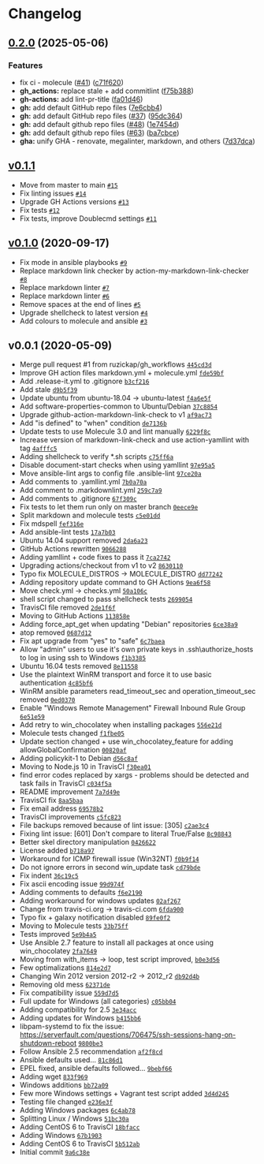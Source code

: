 # Changelog

## [0.2.0](https://github.com/ruzickap/ansible-role-my_common_defaults/compare/v0.1.1...v0.2.0) (2025-05-06)


### Features

* fix ci - molecule ([#41](https://github.com/ruzickap/ansible-role-my_common_defaults/issues/41)) ([c71f620](https://github.com/ruzickap/ansible-role-my_common_defaults/commit/c71f620c9bb091d74b7209ce91bb4f56df711d00))
* **gh_actions:** replace stale + add commitlint ([f75b388](https://github.com/ruzickap/ansible-role-my_common_defaults/commit/f75b3880dbbb98a58053be12653639722a599abb))
* **gh-actions:** add lint-pr-title ([fa01d46](https://github.com/ruzickap/ansible-role-my_common_defaults/commit/fa01d46ffe760d70be73e42fc8efd14ebe038542))
* **gh:** add default GitHub repo files ([7e6cbb4](https://github.com/ruzickap/ansible-role-my_common_defaults/commit/7e6cbb47e873dc9930ef48e18abcdd7d0d71c1eb))
* **gh:** add default GitHub repo files ([#37](https://github.com/ruzickap/ansible-role-my_common_defaults/issues/37)) ([95dc364](https://github.com/ruzickap/ansible-role-my_common_defaults/commit/95dc364e4edfe5648e174c5e1b3fab71d46ee99c))
* **gh:** add default github repo files ([#48](https://github.com/ruzickap/ansible-role-my_common_defaults/issues/48)) ([1e7454d](https://github.com/ruzickap/ansible-role-my_common_defaults/commit/1e7454d1310978e3e57b29b8d27df7af666158d6))
* **gh:** add default github repo files ([#63](https://github.com/ruzickap/ansible-role-my_common_defaults/issues/63)) ([ba7cbce](https://github.com/ruzickap/ansible-role-my_common_defaults/commit/ba7cbce77f9590aeca4ddf75969d3527053870cf))
* **gha:** unify GHA - renovate, megalinter, markdown, and others ([7d37dca](https://github.com/ruzickap/ansible-role-my_common_defaults/commit/7d37dca53d0dc15619c47dd61fec639b0352772d))

## [v0.1.1](https://github.com/ruzickap/ansible-role-my_common_defaults/compare/v0.1.0...v0.1.1)

- Move from master to main [`#15`](https://github.com/ruzickap/ansible-role-my_common_defaults/pull/15)
- Fix linting issues [`#14`](https://github.com/ruzickap/ansible-role-my_common_defaults/pull/14)
- Upgrade GH Actions versions [`#13`](https://github.com/ruzickap/ansible-role-my_common_defaults/pull/13)
- Fix tests [`#12`](https://github.com/ruzickap/ansible-role-my_common_defaults/pull/12)
- Fix tests, improve Doublecmd settings [`#11`](https://github.com/ruzickap/ansible-role-my_common_defaults/pull/11)

## [v0.1.0](https://github.com/ruzickap/ansible-role-my_common_defaults/compare/v0.0.1...v0.1.0) (2020-09-17)

- Fix mode in ansible playbooks [`#9`](https://github.com/ruzickap/ansible-role-my_common_defaults/pull/9)
- Replace markdown link checker by action-my-markdown-link-checker [`#8`](https://github.com/ruzickap/ansible-role-my_common_defaults/pull/8)
- Replace markdown linter [`#7`](https://github.com/ruzickap/ansible-role-my_common_defaults/pull/7)
- Replace markdown linter [`#6`](https://github.com/ruzickap/ansible-role-my_common_defaults/pull/6)
- Remove spaces at the end of lines [`#5`](https://github.com/ruzickap/ansible-role-my_common_defaults/pull/5)
- Upgrade shellcheck to latest version [`#4`](https://github.com/ruzickap/ansible-role-my_common_defaults/pull/4)
- Add colours to molecule and ansible [`#3`](https://github.com/ruzickap/ansible-role-my_common_defaults/pull/3)

## v0.0.1 (2020-05-09)

- Merge pull request #1 from ruzickap/gh_workflows [`445cd3d`](https://github.com/ruzickap/ansible-role-my_common_defaults/commit/445cd3d27887aed9ac7e3cfa4c0dbb4407e85e98)
- Improve GH action files markdown.yml + molecule.yml [`fde59bf`](https://github.com/ruzickap/ansible-role-my_common_defaults/commit/fde59bfaffb0bf6851e6d6c91b20bf8ec60bc293)
- Add .release-it.yml to .gitignore [`b3cf216`](https://github.com/ruzickap/ansible-role-my_common_defaults/commit/b3cf2167a2886341b5c997cadb9788fbd47ee52e)
- Add stale [`d9b5f39`](https://github.com/ruzickap/ansible-role-my_common_defaults/commit/d9b5f397d2d3467b6ce892a7d8ebdd8c4543495f)
- Update ubuntu from ubuntu-18.04 -&gt; ubuntu-latest [`f4a6e5f`](https://github.com/ruzickap/ansible-role-my_common_defaults/commit/f4a6e5f79009e6e77c0383035e27c1271617aed5)
- Add software-properties-common to Ubuntu/Debian [`37c8854`](https://github.com/ruzickap/ansible-role-my_common_defaults/commit/37c8854bc4e33967748340626a553f0b56c8d0e2)
- Upgrade github-action-markdown-link-check to v1 [`af9ac73`](https://github.com/ruzickap/ansible-role-my_common_defaults/commit/af9ac73eb308c7c5db7c9c0b6fce3ff20eb38fb1)
- Add "is defined" to "when" condition [`de7136b`](https://github.com/ruzickap/ansible-role-my_common_defaults/commit/de7136ba973ee3d4a57bb0c5ff4a970dddee5dd7)
- Update tests to use Molecule 3.0 and lint manually [`6229f8c`](https://github.com/ruzickap/ansible-role-my_common_defaults/commit/6229f8cf9bd5f642e4726569d8d950fca12b7eba)
- Increase version of markdown-link-check and use action-yamllint with tag [`4afffc5`](https://github.com/ruzickap/ansible-role-my_common_defaults/commit/4afffc5d699835ec4b66944876663e039c715210)
- Adding shellcheck to verify *.sh scripts [`c75ff6a`](https://github.com/ruzickap/ansible-role-my_common_defaults/commit/c75ff6aa89890fd23540f422b631af3843bfef30)
- Disable document-start checks when using yamllint [`97e95a5`](https://github.com/ruzickap/ansible-role-my_common_defaults/commit/97e95a536c648d203be818cb847ff49fdb0d4e55)
- Move ansible-lint args to config file .ansible-lint [`97ce20a`](https://github.com/ruzickap/ansible-role-my_common_defaults/commit/97ce20ab6121e290ea335fa293f6a4653bef1469)
- Add comments to .yamllint.yml [`7b0a70a`](https://github.com/ruzickap/ansible-role-my_common_defaults/commit/7b0a70a60a4f448806ff575a6d6a7ca51476d7de)
- Add comment to .markdownlint.yml [`259c7a9`](https://github.com/ruzickap/ansible-role-my_common_defaults/commit/259c7a9ad3e43206442f5de836363f8fb24d45d4)
- Add comments to .gitignore [`67f309c`](https://github.com/ruzickap/ansible-role-my_common_defaults/commit/67f309c78ccd3f7ce09ac6c81166a6a1d9d9e3aa)
- Fix tests to let them run only on master branch [`0eece9e`](https://github.com/ruzickap/ansible-role-my_common_defaults/commit/0eece9e14d7e46db53a9fdb61a5b63a974738a97)
- Split markdown and molecule tests [`c5e01dd`](https://github.com/ruzickap/ansible-role-my_common_defaults/commit/c5e01dd4ec22668c36e259af596e42371932a4bf)
- Fix mdspell [`fef316e`](https://github.com/ruzickap/ansible-role-my_common_defaults/commit/fef316eff8219462aa346179bd262016e49eb4c2)
- Add ansible-lint tests [`17a7b03`](https://github.com/ruzickap/ansible-role-my_common_defaults/commit/17a7b03c51a7457c382d8b1dc8114b6a26435383)
- Ubuntu 14.04 support removed [`2da6a23`](https://github.com/ruzickap/ansible-role-my_common_defaults/commit/2da6a235486615f2aaa5fbf60c46f67549addfb1)
- GitHub Actions rewritten [`9066288`](https://github.com/ruzickap/ansible-role-my_common_defaults/commit/906628878e95aae332d8f39a3c88b7afcf67780b)
- Adding yamllint + code fixes to pass it [`7ca2742`](https://github.com/ruzickap/ansible-role-my_common_defaults/commit/7ca2742fd63284d9beb537a229d58a339aa1e534)
- Upgrading actions/checkout from v1 to v2 [`8630110`](https://github.com/ruzickap/ansible-role-my_common_defaults/commit/8630110d791b54d99fac772ce7d8eb4a45035c21)
- Typo fix MOLECULE_DISTROS -&gt; MOLECULE_DISTRO [`dd77242`](https://github.com/ruzickap/ansible-role-my_common_defaults/commit/dd77242755d668bc1ff39e8767176b2500ef9cb8)
- Adding repository update command to GH Actions [`9ea6f58`](https://github.com/ruzickap/ansible-role-my_common_defaults/commit/9ea6f585ab11d250d9e1f355af3b59317d6a37b3)
- Move check.yml -&gt; checks.yml [`50a106c`](https://github.com/ruzickap/ansible-role-my_common_defaults/commit/50a106c77250847658aa05d794740c9998fda6e3)
- shell script changed to pass shellcheck tests [`2699054`](https://github.com/ruzickap/ansible-role-my_common_defaults/commit/26990546362f8cdf0d5685546cccca8fe4c00a0c)
- TravisCI file removed [`2de1f6f`](https://github.com/ruzickap/ansible-role-my_common_defaults/commit/2de1f6f4f8f025d23adcf2745ee39019e98bb174)
- Moving to GitHub Actions [`113858e`](https://github.com/ruzickap/ansible-role-my_common_defaults/commit/113858eb10af11802faf01d70ee4ca1b12bc2c40)
- Adding force_apt_get when updating "Debian" repositories [`6ce38a9`](https://github.com/ruzickap/ansible-role-my_common_defaults/commit/6ce38a9c124ef75199688195a756c62dfb647abb)
- atop removed [`0687d12`](https://github.com/ruzickap/ansible-role-my_common_defaults/commit/0687d12a80b01e4af7dd043b468c110e85d9240f)
- Fix apt upgrade from "yes" to "safe" [`6c7baea`](https://github.com/ruzickap/ansible-role-my_common_defaults/commit/6c7baeac5973feca1a56ece705d18604eb2a6742)
- Allow "admin" users to use it's own private keys in .ssh\authorize_hosts to log in using ssh to Windows [`f1b3385`](https://github.com/ruzickap/ansible-role-my_common_defaults/commit/f1b338552f46c19b0071c71af18a9da1fbe8260f)
- Ubuntu 16.04 tests removed [`8e11558`](https://github.com/ruzickap/ansible-role-my_common_defaults/commit/8e115585fedcf5185581d3d775a6080b0186abcb)
- Use the plaintext WinRM transport and force it to use basic authentication [`4c85bf6`](https://github.com/ruzickap/ansible-role-my_common_defaults/commit/4c85bf6a42651cc2d2a0a297376af1884f674e63)
- WinRM ansible parameters read_timeout_sec and operation_timeout_sec removed [`0ed0370`](https://github.com/ruzickap/ansible-role-my_common_defaults/commit/0ed037076de71d88c61bad945e7635b4b25db387)
- Enable "Windows Remote Management" Firewall Inbound Rule Group [`6e51e59`](https://github.com/ruzickap/ansible-role-my_common_defaults/commit/6e51e5911534b30a78291a6873a4fd0f83326c27)
- Add retry to win_chocolatey when installing packages [`556e21d`](https://github.com/ruzickap/ansible-role-my_common_defaults/commit/556e21ddbb55d4842424dbad1d67764ba45be912)
- Molecule tests changed [`f1fbe05`](https://github.com/ruzickap/ansible-role-my_common_defaults/commit/f1fbe05f45687322f7a3b0927947233c21d68ab8)
- Update section changed + use win_chocolatey_feature for adding allowGlobalConfirmation [`00820af`](https://github.com/ruzickap/ansible-role-my_common_defaults/commit/00820af6f67f9de196496683a761a214b4db447e)
- Adding policykit-1 to Debian [`d56c8af`](https://github.com/ruzickap/ansible-role-my_common_defaults/commit/d56c8afb3a47ca8a740e7c1beee0e64451855ef8)
- Moving to Node.js 10 in TravisCI [`f30ea01`](https://github.com/ruzickap/ansible-role-my_common_defaults/commit/f30ea01246db46ee11fbe91c5c3577e4d0369481)
- find error codes replaced by xargs - problems should be detected and task fails in TravisCI [`c034f5a`](https://github.com/ruzickap/ansible-role-my_common_defaults/commit/c034f5ac66754f87912104ec961ec493f48096ad)
- README improvement [`7a7d49e`](https://github.com/ruzickap/ansible-role-my_common_defaults/commit/7a7d49e5d036ba2e78422fe61dd5abd447aadc54)
- TravisCI fix [`8aa5baa`](https://github.com/ruzickap/ansible-role-my_common_defaults/commit/8aa5baa3b3d7c3dffa218d23ac61fd5a98d6dc37)
- Fix email address [`69578b2`](https://github.com/ruzickap/ansible-role-my_common_defaults/commit/69578b27d5be14afe304d390e5a2ddd2deb7ec79)
- TravisCI improvements [`c5fc823`](https://github.com/ruzickap/ansible-role-my_common_defaults/commit/c5fc82394540a329caf73c7591dcc0a39c23db4b)
- File backups removed because of lint issue: [305] [`c2ae3c4`](https://github.com/ruzickap/ansible-role-my_common_defaults/commit/c2ae3c42ee2d8557d578333f393a35ded8c66eca)
- Fixing lint issue: [601] Don't compare to literal True/False [`8c98843`](https://github.com/ruzickap/ansible-role-my_common_defaults/commit/8c98843c61968716bc0375344b09c90942c6da2c)
- Better skel directory manipulation [`0426622`](https://github.com/ruzickap/ansible-role-my_common_defaults/commit/0426622a1a148a9147aafdd44d22a3199538ed9c)
- License added [`b718a97`](https://github.com/ruzickap/ansible-role-my_common_defaults/commit/b718a977746e1fd1d2487e980d190c3119f49f7e)
- Workaround for ICMP firewall issue (Win32NT) [`f0b9f14`](https://github.com/ruzickap/ansible-role-my_common_defaults/commit/f0b9f14103687466ef3eefa1e91fef423d89ebf4)
- Do not ignore errors in second win_update task [`cd79bde`](https://github.com/ruzickap/ansible-role-my_common_defaults/commit/cd79bde1c86857a4a1c7c0f5e718e42fbc875fff)
- Fix indent [`36c19c5`](https://github.com/ruzickap/ansible-role-my_common_defaults/commit/36c19c5a2e61b372813f2b0ce69cd8908e2b09bc)
- Fix ascii encoding issue [`99d974f`](https://github.com/ruzickap/ansible-role-my_common_defaults/commit/99d974fa0b9d3a3b297e671d83f6666623b2ef56)
- Adding comments to defaults [`f6e2190`](https://github.com/ruzickap/ansible-role-my_common_defaults/commit/f6e21901470a4696db15c7b1eb02cca3aa36c101)
- Adding workaround for windows updates [`02af267`](https://github.com/ruzickap/ansible-role-my_common_defaults/commit/02af26732cd3179f20e9696378ed78ac69c81f31)
- Change from travis-ci.org -&gt; travis-ci.com [`6fda900`](https://github.com/ruzickap/ansible-role-my_common_defaults/commit/6fda900db9baa690c745928ccb14a07be38cd273)
- Typo fix + galaxy notification disabled [`89fe0f2`](https://github.com/ruzickap/ansible-role-my_common_defaults/commit/89fe0f2d725c6804f5f013b90936d8927fd1de5d)
- Moving to Molecule tests [`33b75ff`](https://github.com/ruzickap/ansible-role-my_common_defaults/commit/33b75ff1dfe19b4646166f3288b2548eae018c26)
- Tests improved [`5e9b4a5`](https://github.com/ruzickap/ansible-role-my_common_defaults/commit/5e9b4a5693146925eec5d6e452fd598045530ed9)
- Use Ansible 2.7 feature to install all packages at once using win_chocolatey [`2fa7649`](https://github.com/ruzickap/ansible-role-my_common_defaults/commit/2fa7649078bdc58be3d255ffa1d6ed2faccedc7d)
- Moving from with_items -&gt; loop, test script improved, [`b0e3d56`](https://github.com/ruzickap/ansible-role-my_common_defaults/commit/b0e3d56a3fe5bcccb0791b3d7b8b74e7c2119d21)
- Few optimalizations [`814e2d7`](https://github.com/ruzickap/ansible-role-my_common_defaults/commit/814e2d7288e48caea7d24385ffb54c9c4a3ba0cd)
- Changing Win 2012 version 2012-r2 -&gt; 2012_r2 [`db92d4b`](https://github.com/ruzickap/ansible-role-my_common_defaults/commit/db92d4beec535cc05a1094a9bdabc086dc0571aa)
- Removing old mess [`62371de`](https://github.com/ruzickap/ansible-role-my_common_defaults/commit/62371de0aba5990dfb396f8ec36cd6a5b3060007)
- Fix compatibility issue [`559d7d5`](https://github.com/ruzickap/ansible-role-my_common_defaults/commit/559d7d58ec58aec2ff1e9842f6e9c782225eae43)
- Full update for Windows (all categories) [`c05bb04`](https://github.com/ruzickap/ansible-role-my_common_defaults/commit/c05bb04de118af0375739813c9c79786efff3035)
- Adding compatibility for 2.5 [`3e34acc`](https://github.com/ruzickap/ansible-role-my_common_defaults/commit/3e34accb0b23fe5f39f54212d55a1f7b44aa6472)
- Adding updates for Windows [`b415bb6`](https://github.com/ruzickap/ansible-role-my_common_defaults/commit/b415bb6f704e8b1c56c8bc42a5cd9f5741095f97)
- libpam-systemd to fix the issue: https://serverfault.com/questions/706475/ssh-sessions-hang-on-shutdown-reboot [`9800be3`](https://github.com/ruzickap/ansible-role-my_common_defaults/commit/9800be3e56cd54ae03a66fea51b170a99fce2ddf)
- Follow Ansible 2.5 recommendation [`af2f8cd`](https://github.com/ruzickap/ansible-role-my_common_defaults/commit/af2f8cd638f548da0aa77d867972ca64cbeef768)
- Ansible defaults used... [`81c86d1`](https://github.com/ruzickap/ansible-role-my_common_defaults/commit/81c86d1a095e48dba9ca9b9cb3f6192b35743baf)
- EPEL fixed, ansible defaults followed... [`9bebf66`](https://github.com/ruzickap/ansible-role-my_common_defaults/commit/9bebf6622bbf3fe1040c25c3dfdd7978d7899360)
- Adding wget [`833f969`](https://github.com/ruzickap/ansible-role-my_common_defaults/commit/833f969e14a3dab706e700947184e728e9077129)
- Windows additions [`bb72a09`](https://github.com/ruzickap/ansible-role-my_common_defaults/commit/bb72a093cc221a5a13b87c8b7900a4146b879369)
- Few more Windows settings + Vagrant test script added [`3d4d245`](https://github.com/ruzickap/ansible-role-my_common_defaults/commit/3d4d24588f761258d4f1284d221a0881e706349f)
- Testing file changed [`e236e3f`](https://github.com/ruzickap/ansible-role-my_common_defaults/commit/e236e3fe68baf83ad0a2fc39420df676cb91d588)
- Adding Windows packages [`6c4ab78`](https://github.com/ruzickap/ansible-role-my_common_defaults/commit/6c4ab78d6c67d7c59dbcd0ed640ee9c6ceffca87)
- Splitting Linux / Windows [`51bc30a`](https://github.com/ruzickap/ansible-role-my_common_defaults/commit/51bc30ada7c4551278f283b625a765f6d32f9505)
- Adding CentOS 6 to TravisCI [`18bfacc`](https://github.com/ruzickap/ansible-role-my_common_defaults/commit/18bfacc3e24fb4f197570e7edad38cc9fdca9dca)
- Adding Windows [`67b1903`](https://github.com/ruzickap/ansible-role-my_common_defaults/commit/67b1903e4fa3174fbdc0f7a930891f977588cae5)
- Adding CentOS 6 to TravisCI [`5b512ab`](https://github.com/ruzickap/ansible-role-my_common_defaults/commit/5b512ab887864c98d1cf9e7b4fa3f89264404ca3)
- Initial commit [`9a6c38e`](https://github.com/ruzickap/ansible-role-my_common_defaults/commit/9a6c38ed1a313ba93afd3907e9720437fed9bbc7)
